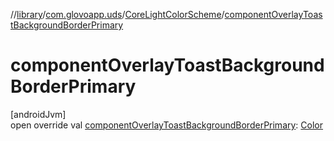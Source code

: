 //[library](../../../index.md)/[com.glovoapp.uds](../index.md)/[CoreLightColorScheme](index.md)/[componentOverlayToastBackgroundBorderPrimary](component-overlay-toast-background-border-primary.md)

# componentOverlayToastBackgroundBorderPrimary

[androidJvm]\
open override val [componentOverlayToastBackgroundBorderPrimary](component-overlay-toast-background-border-primary.md): [Color](https://developer.android.com/reference/kotlin/androidx/compose/ui/graphics/Color.html)
